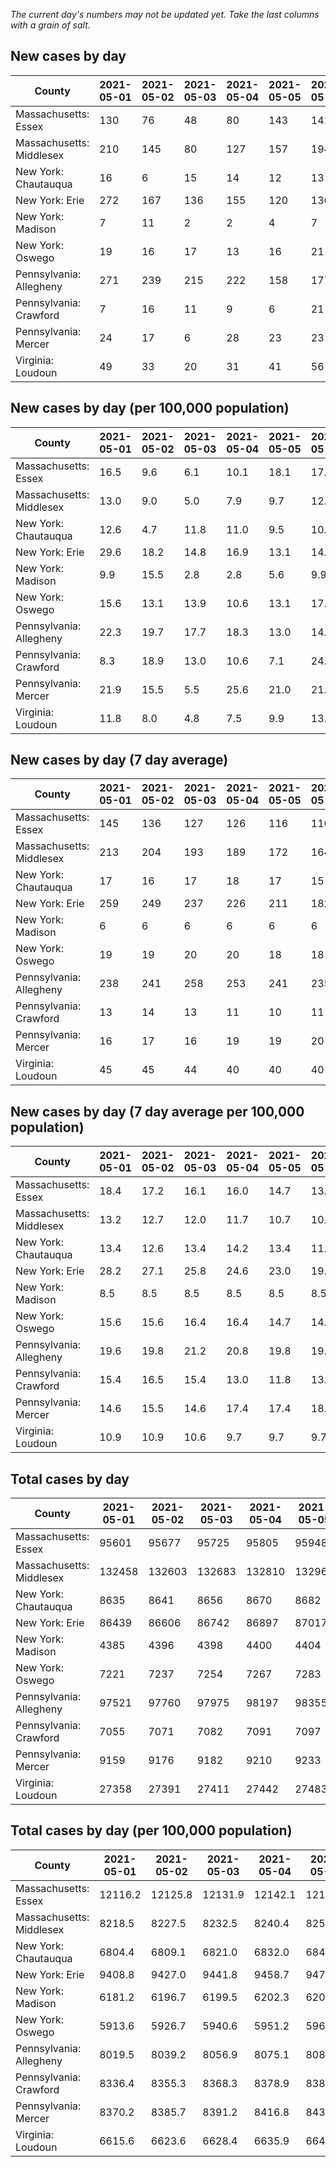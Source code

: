 _The current day's numbers may not be updated yet. Take the last columns with a grain of salt._
## New cases by day

| County | 2021-05-01 | 2021-05-02 | 2021-05-03 | 2021-05-04 | 2021-05-05 | 2021-05-06 | 2021-05-07 |
| --- | --- | --- | --- | --- | --- | --- | --- |
| Massachusetts: Essex | 130 | 76 | 48 | 80 | 143 | 141 | 112 |
| Massachusetts: Middlesex | 210 | 145 | 80 | 127 | 157 | 194 | 168 |
| New York: Chautauqua | 16 | 6 | 15 | 14 | 12 | 13 | 8 |
| New York: Erie | 272 | 167 | 136 | 155 | 120 | 136 | 144 |
| New York: Madison | 7 | 11 | 2 | 2 | 4 | 7 | 3 |
| New York: Oswego | 19 | 16 | 17 | 13 | 16 | 21 | 19 |
| Pennsylvania: Allegheny | 271 | 239 | 215 | 222 | 158 | 177 | 191 |
| Pennsylvania: Crawford | 7 | 16 | 11 | 9 | 6 | 21 | 14 |
| Pennsylvania: Mercer | 24 | 17 | 6 | 28 | 23 | 23 | 25 |
| Virginia: Loudoun | 49 | 33 | 20 | 31 | 41 | 56 | 50 |

## New cases by day (per 100,000 population)

| County | 2021-05-01 | 2021-05-02 | 2021-05-03 | 2021-05-04 | 2021-05-05 | 2021-05-06 | 2021-05-07 |
| --- | --- | --- | --- | --- | --- | --- | --- |
| Massachusetts: Essex | 16.5 | 9.6 | 6.1 | 10.1 | 18.1 | 17.9 | 14.2 |
| Massachusetts: Middlesex | 13.0 | 9.0 | 5.0 | 7.9 | 9.7 | 12.0 | 10.4 |
| New York: Chautauqua | 12.6 | 4.7 | 11.8 | 11.0 | 9.5 | 10.2 | 6.3 |
| New York: Erie | 29.6 | 18.2 | 14.8 | 16.9 | 13.1 | 14.8 | 15.7 |
| New York: Madison | 9.9 | 15.5 | 2.8 | 2.8 | 5.6 | 9.9 | 4.2 |
| New York: Oswego | 15.6 | 13.1 | 13.9 | 10.6 | 13.1 | 17.2 | 15.6 |
| Pennsylvania: Allegheny | 22.3 | 19.7 | 17.7 | 18.3 | 13.0 | 14.6 | 15.7 |
| Pennsylvania: Crawford | 8.3 | 18.9 | 13.0 | 10.6 | 7.1 | 24.8 | 16.5 |
| Pennsylvania: Mercer | 21.9 | 15.5 | 5.5 | 25.6 | 21.0 | 21.0 | 22.8 |
| Virginia: Loudoun | 11.8 | 8.0 | 4.8 | 7.5 | 9.9 | 13.5 | 12.1 |

## New cases by day (7 day average)

| County | 2021-05-01 | 2021-05-02 | 2021-05-03 | 2021-05-04 | 2021-05-05 | 2021-05-06 | 2021-05-07 |
| --- | --- | --- | --- | --- | --- | --- | --- |
| Massachusetts: Essex | 145 | 136 | 127 | 126 | 116 | 110 | 104 |
| Massachusetts: Middlesex | 213 | 204 | 193 | 189 | 172 | 164 | 154 |
| New York: Chautauqua | 17 | 16 | 17 | 18 | 17 | 15 | 12 |
| New York: Erie | 259 | 249 | 237 | 226 | 211 | 182 | 161 |
| New York: Madison | 6 | 6 | 6 | 6 | 6 | 6 | 5 |
| New York: Oswego | 19 | 19 | 20 | 20 | 18 | 18 | 17 |
| Pennsylvania: Allegheny | 238 | 241 | 258 | 253 | 241 | 235 | 210 |
| Pennsylvania: Crawford | 13 | 14 | 13 | 11 | 10 | 11 | 12 |
| Pennsylvania: Mercer | 16 | 17 | 16 | 19 | 19 | 20 | 21 |
| Virginia: Loudoun | 45 | 45 | 44 | 40 | 40 | 40 | 40 |

## New cases by day (7 day average per 100,000 population)

| County | 2021-05-01 | 2021-05-02 | 2021-05-03 | 2021-05-04 | 2021-05-05 | 2021-05-06 | 2021-05-07 |
| --- | --- | --- | --- | --- | --- | --- | --- |
| Massachusetts: Essex | 18.4 | 17.2 | 16.1 | 16.0 | 14.7 | 13.9 | 13.2 |
| Massachusetts: Middlesex | 13.2 | 12.7 | 12.0 | 11.7 | 10.7 | 10.2 | 9.6 |
| New York: Chautauqua | 13.4 | 12.6 | 13.4 | 14.2 | 13.4 | 11.8 | 9.5 |
| New York: Erie | 28.2 | 27.1 | 25.8 | 24.6 | 23.0 | 19.8 | 17.5 |
| New York: Madison | 8.5 | 8.5 | 8.5 | 8.5 | 8.5 | 8.5 | 7.0 |
| New York: Oswego | 15.6 | 15.6 | 16.4 | 16.4 | 14.7 | 14.7 | 13.9 |
| Pennsylvania: Allegheny | 19.6 | 19.8 | 21.2 | 20.8 | 19.8 | 19.3 | 17.3 |
| Pennsylvania: Crawford | 15.4 | 16.5 | 15.4 | 13.0 | 11.8 | 13.0 | 14.2 |
| Pennsylvania: Mercer | 14.6 | 15.5 | 14.6 | 17.4 | 17.4 | 18.3 | 19.2 |
| Virginia: Loudoun | 10.9 | 10.9 | 10.6 | 9.7 | 9.7 | 9.7 | 9.7 |

## Total cases by day

| County | 2021-05-01 | 2021-05-02 | 2021-05-03 | 2021-05-04 | 2021-05-05 | 2021-05-06 | 2021-05-07 |
| --- | --- | --- | --- | --- | --- | --- | --- |
| Massachusetts: Essex | 95601 | 95677 | 95725 | 95805 | 95948 | 96089 | 96201 |
| Massachusetts: Middlesex | 132458 | 132603 | 132683 | 132810 | 132967 | 133161 | 133329 |
| New York: Chautauqua | 8635 | 8641 | 8656 | 8670 | 8682 | 8695 | 8703 |
| New York: Erie | 86439 | 86606 | 86742 | 86897 | 87017 | 87153 | 87297 |
| New York: Madison | 4385 | 4396 | 4398 | 4400 | 4404 | 4411 | 4414 |
| New York: Oswego | 7221 | 7237 | 7254 | 7267 | 7283 | 7304 | 7323 |
| Pennsylvania: Allegheny | 97521 | 97760 | 97975 | 98197 | 98355 | 98532 | 98723 |
| Pennsylvania: Crawford | 7055 | 7071 | 7082 | 7091 | 7097 | 7118 | 7132 |
| Pennsylvania: Mercer | 9159 | 9176 | 9182 | 9210 | 9233 | 9256 | 9281 |
| Virginia: Loudoun | 27358 | 27391 | 27411 | 27442 | 27483 | 27539 | 27589 |

## Total cases by day (per 100,000 population)

| County | 2021-05-01 | 2021-05-02 | 2021-05-03 | 2021-05-04 | 2021-05-05 | 2021-05-06 | 2021-05-07 |
| --- | --- | --- | --- | --- | --- | --- | --- |
| Massachusetts: Essex | 12116.2 | 12125.8 | 12131.9 | 12142.1 | 12160.2 | 12178.1 | 12192.3 |
| Massachusetts: Middlesex | 8218.5 | 8227.5 | 8232.5 | 8240.4 | 8250.1 | 8262.2 | 8272.6 |
| New York: Chautauqua | 6804.4 | 6809.1 | 6821.0 | 6832.0 | 6841.4 | 6851.7 | 6858.0 |
| New York: Erie | 9408.8 | 9427.0 | 9441.8 | 9458.7 | 9471.7 | 9486.5 | 9502.2 |
| New York: Madison | 6181.2 | 6196.7 | 6199.5 | 6202.3 | 6208.0 | 6217.8 | 6222.1 |
| New York: Oswego | 5913.6 | 5926.7 | 5940.6 | 5951.2 | 5964.3 | 5981.5 | 5997.1 |
| Pennsylvania: Allegheny | 8019.5 | 8039.2 | 8056.9 | 8075.1 | 8088.1 | 8102.7 | 8118.4 |
| Pennsylvania: Crawford | 8336.4 | 8355.3 | 8368.3 | 8378.9 | 8386.0 | 8410.8 | 8427.4 |
| Pennsylvania: Mercer | 8370.2 | 8385.7 | 8391.2 | 8416.8 | 8437.8 | 8458.8 | 8481.7 |
| Virginia: Loudoun | 6615.6 | 6623.6 | 6628.4 | 6635.9 | 6645.8 | 6659.3 | 6671.4 |
